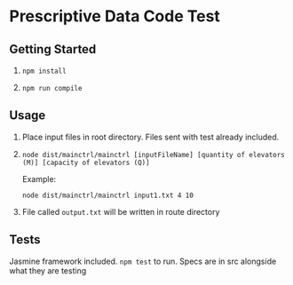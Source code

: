 # Prescriptive Data Code Test

## Getting Started

1.
    ```
    npm install
    ```

2.
    ```
    npm run compile
    ```

## Usage

1. Place input files in root directory.
   Files sent with test already included.
2.
    ```
    node dist/mainctrl/mainctrl [inputFileName] [quantity of elevators (M)] [capacity of elevators (Q)]
    ```
    Example:
    ```
    node dist/mainctrl/mainctrl input1.txt 4 10
    ```
3. File called ```output.txt``` will be written in route directory

## Tests

Jasmine framework included. ```npm test``` to run. Specs are in src alongside what they are testing
